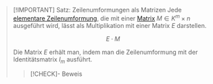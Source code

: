 > [!IMPORTANT] Satz: Zeilenumformungen als Matrizen
> Jede [elementare Zeilenumformung](Lösen%20von%20LGS/Elementare%20Zeilenumformungen.md), die mit einer [Matrix](../Matrizen/Matrix.md) $M\in K^m\times n$ ausgeführt wird, lässt als Multiplikation mit einer Matrix $E$ darstellen.
>
> $$E\cdot M$$
>
> Die Matrix $E$ erhält man, indem man die Zeilenumformung mit der Identitätsmatrix $I_m$ ausführt.
> > [!CHECK]- Beweis